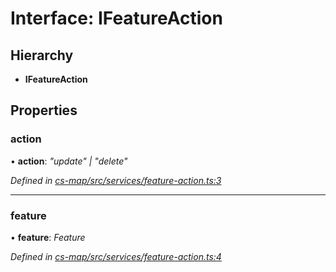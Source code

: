 # Interface: IFeatureAction

## Hierarchy

* **IFeatureAction**

## Properties

###  action

• **action**: *"update" | "delete"*

*Defined in [cs-map/src/services/feature-action.ts:3](https://github.com/TNOCS/csnext/blob/38d1409e/packages/cs-map/src/services/feature-action.ts#L3)*

___

###  feature

• **feature**: *Feature*

*Defined in [cs-map/src/services/feature-action.ts:4](https://github.com/TNOCS/csnext/blob/38d1409e/packages/cs-map/src/services/feature-action.ts#L4)*
